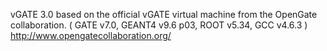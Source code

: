 vGATE 3.0 based on the official vGATE virtual machine from the OpenGate collaboration.
( GATE v7.0, GEANT4 v9.6 p03, ROOT v5.34, GCC v4.6.3 )
http://www.opengatecollaboration.org/

